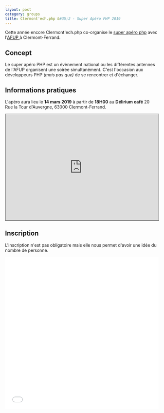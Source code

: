 ```yaml
---
layout: post
category: groups
title: Clermont'ech.php &#35;2 - Super Apéro PHP 2019
---
```


Cette année encore Clermont'ech.php co-organise le [super apéro php](https://afup.org/association/super-apero) avec l'[AFUP ](https://afup.org/p/984-qui-sommes-nous) à Clermont-Ferrand.

## Concept

Le super apéro PHP est un évènement national ou les différentes antennes de l'AFUP organisent une soirée simultanément. C'est l'occasion aux développeurs PHP _(mais pas que)_ de se rencontrer et d'échanger.

## Informations pratiques

L'apéro aura lieu le **14 mars 2019** à partir de **18H00** au **Délirium café** 20 Rue la Tour d'Auvergne, 63000 Clermont-Ferrand.

<iframe width="100%" height="350" frameborder="0" scrolling="no" marginheight="0" marginwidth="0" src="https://www.openstreetmap.org/export/embed.html?bbox=3.0814343690872197%2C45.77538074379465%2C3.084974884986878%2C45.777075634387295&amp;layer=mapnik&amp;marker=45.77622819553027%2C3.0832046270370483" style="border: 1px solid black"></iframe>

## Inscription

L'inscription n'est pas obligatoire mais elle nous permet d'avoir une idée du nombre de personne.

<iframe src="//eventbrite.fr/tickets-external?eid=58025711465&ref=etckt" frameborder="0" height="500" width="100%" vspace="0" hspace="0" marginheight="5" marginwidth="5" scrolling="auto" allowtransparency="true"></iframe>
